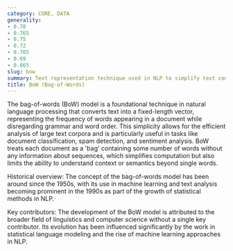 ```yaml
---
category: CORE, DATA
generality:
- 0.78
- 0.765
- 0.75
- 0.72
- 0.705
- 0.69
- 0.665
slug: bow
summary: Text representation technique used in NLP to simplify text content by treating it as an unordered set of words.
title: BoW (Bag-of-Words)
---
```


The bag-of-words (BoW) model is a foundational technique in natural language processing that converts text into a fixed-length vector, representing the frequency of words appearing in a document while disregarding grammar and word order. This simplicity allows for the efficient analysis of large text corpora and is particularly useful in tasks like document classification, spam detection, and sentiment analysis. BoW treats each document as a 'bag' containing some number of words without any information about sequences, which simplifies computation but also limits the ability to understand context or semantics beyond single words.

Historical overview: The concept of the bag-of-words model has been around since the 1950s, with its use in machine learning and text analysis becoming prominent in the 1990s as part of the growth of statistical methods in NLP.

Key contributors: The development of the BoW model is attributed to the broader field of linguistics and computer science without a single key contributor. Its evolution has been influenced significantly by the work in statistical language modeling and the rise of machine learning approaches in NLP.